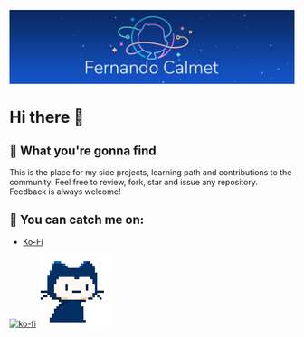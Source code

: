 ![top_image](https://github.com/FernandoCalmet/fernandocalmet/blob/master/bg.png)

# Hi there 👋

## 🔵 What you're gonna find

This is the place for my side projects, learning path and contributions to the community. Feel free to review, fork, star and issue any repository. Feedback is always welcome!

## 🔵 You can catch me on:

- [Ko-Fi](https://ko-fi.com/fernandocalmet)
  
[![ko-fi](https://www.ko-fi.com/img/githubbutton_sm.svg)](https://ko-fi.com/T6T41JKMI) ![Hi there!](https://github.com/FernandoCalmet/fernandocalmet/blob/master/pixel-mona-heart.gif)
<!--
**FernandoCalmet/fernandocalmet** is a ✨ _special_ ✨ repository because its `README.md` (this file) appears on your GitHub profile.

Here are some ideas to get you started:

- 🔭 I’m currently working on ...
- 🌱 I’m currently learning ...
- 👯 I’m looking to collaborate on ...
- 🤔 I’m looking for help with ...
- 💬 Ask me about ...
- 📫 How to reach me: ...
- 😄 Pronouns: ...
- ⚡ Fun fact: ...
- ### Hi there 👋
-->
